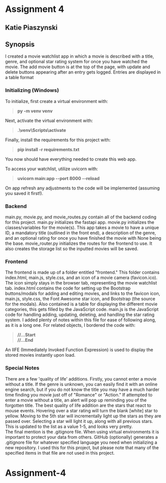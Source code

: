 # Assignment 4
## Katie Piaszynski

## Synopsis   
I created a movie watchlist app in which a movie is described with a title, genre, and optional star rating system for once you have watched the movie. The add movie button is at the top of the page, with update and delete buttons appearing after an entry gets logged. Entries are displayed in a table format


### Initializing (Windows)
To initialize, first create a virtual environment with:    
> **py -m venv venv**   
       
Next, activate the virtual environment with:      
> **.\venv\Scripts\activate**     
      
Finally, install the requirements for this project with:      
> **pip install -r requirements.txt**     
     
You now should have everything needed to create this web app.     
    
To access your watchlist, utilize uvicorn with:     
> **uvicorn main:app --port 8000 --reload**     
      
On app refresh any adjustments to the code will be implemented (assuming you saved it first!).    

### Backend
main.py, movie.py, and movie_routes.py contain all of the backend coding for this project. main.py initializes the fastapi app. movie.py initializes the classes/variables for the movie(s). This app takes a movie to have a unique ID, a mandatory title (outlined in the front end), a description of the genre, and an optional rating for once you have finished the movie with None being the base. movie_router.py initializes the routes for the frontend to use. It also creates the storage list so the inputted movies will be saved.
          

### Frontend
The frontend is made up of a folder entitled "frontend." This folder contains index.html, main.js, style.css, and an icon of a movie camera (favicon.ico). The icon simply stays in the browser tab, representing the movie watchlist tab. index.html contains the code for setting up the Bootstrap buttons/modals for adding and editing movies, and links to the favicon icon, main.js, style.css, the Font Awesome star icon, and Bootstrap (the source for the modals). Also contained is a table for displaying the different movie categories, this gets filled by the JavaScript code. main.js is the JavaScript code for handling adding, updating, deleting, and handling the star rating system. I added plenty of notes within this file for ease of following along, as it is a long one. For related objects, I bordered the code with:       
> **//...Start**            
> **//...End**              

An IIFE (Immediately Invoked Function Expression) is used to display the stored movies instantly upon load.          
       
### Special Notes       
There are a few 'quality of life' additions. Firstly, you cannot enter a movie without a title. If the genre is unknown, you can easily find it with an online engine search, but if you do not know the title you may have a much harder time finding you movie just off of "Romance" or "Action." If attempted to enter a movie without a title, an alert will pop up reminding you of the forgotten title. The best quality of life addition are the stars that react to mouse events. Hovering over a star rating will turn the blank [white] star to yellow. Moving to the 5th star will incrementally light up the stars as they are passed over. Selecting a star will light it up, along with all previous stars. This is updated to the list as a value 1-5, and looks very pretty.      
The final mention is the .gitignore file. When using virtual environments it is important to protect your data from others. GitHub (optionally) generates a .gitignore file for whatever specified language you need when initializing a new repository. I used this for this project, but please note that many of the specified items in that file are not used in this project. 
# Assignment-4
